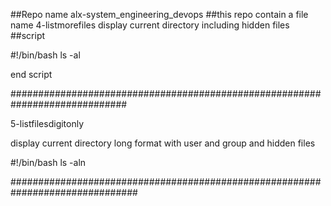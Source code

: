 ##Repo name alx-system_engineering_devops
##this repo contain a file name 4-listmorefiles display current directory including hidden files 
##script

#!/bin/bash
ls -al

end script

#############################################################################

5-listfilesdigitonly

display current directory long format with user and group and hidden files

#!/bin/bash
ls -aln

###############################################################################

